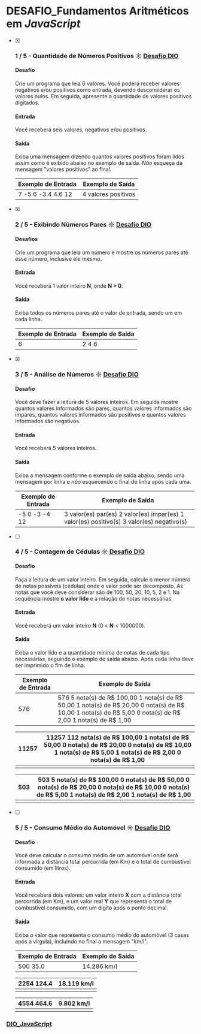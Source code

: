 # DESAFIO_Fundamentos Aritméticos em *JavaScript*

- [x] ### 1 / 5 - Quantidade de Números Positivos ☼ [Desafio DIO](https://web.digitalinnovation.one/coding/fundamentos-aritmeticos-em-javascript/algorithm/quantidade-de-numeros-positivos)

  #### Desafio

  Crie um programa que leia 6 valores. Você poderá receber valores negativos e/ou positivos como entrada, devendo desconsiderar os valores nulos. Em seguida, apresente a quantidade de valores positivos digitados.

  #### Entrada

  Você receberá seis valores, negativos e/ou positivos.

  #### Saída

  Exiba uma mensagem dizendo quantos valores positivos foram lidos assim como é exibido abaixo no exemplo de saída. *Não* esqueça da mensagem "valores positivos" ao final.

   

  | Exemplo de Entrada | Exemplo de Saída    |
  | ------------------ | ------------------- |
  | 7 -5 6 -3.4 4.6 12 | 4 valores positivos |

- [x] ### 2 / 5 - Exibindo Números Pares ☼ [Desafio DIO](https://web.digitalinnovation.one/coding/fundamentos-aritmeticos-em-javascript/algorithm/exibindo-numeros-pares)

  #### Desafios

  Crie um programa que leia um número e mostre os números pares até esse número, inclusive ele mesmo.

  #### Entrada

  Você receberá 1 valor inteiro **N**, onde **N > 0**.

  #### Saída

  Exiba todos os números pares até o valor de entrada, sendo um em cada linha. 

   

  | Exemplo de Entrada | Exemplo de Saída |
  | ------------------ | ---------------- |
  | 6                  | 2 4 6            |

- [x] ### 3 / 5 - Análise de Números ☼ [Desafio DIO](https://web.digitalinnovation.one/coding/fundamentos-aritmeticos-em-javascript/algorithm/analise-de-numeros)

  #### Desafio

  Você deve fazer a leitura de 5 valores inteiros. Em seguida mostre quantos valores informados são pares, quantos valores informados são ímpares, quantos valores informados são positivos e quantos valores informados são negativos.

  #### Entrada

  Você receberá 5 valores inteiros.

  #### Saída

  Exiba a mensagem conforme o exemplo de saída abaixo, sendo uma mensagem por linha e *não* esquecendo o final de linha após cada uma.

   

  | Exemplo de Entrada | Exemplo de Saída                                             |
  | ------------------ | ------------------------------------------------------------ |
  | -5 0 -3 -4 12      | 3 valor(es) par(es) 2 valor(es) impar(es) 1 valor(es) positivo(s) 3 valor(es) negativo(s) |

- [ ] ### 4 / 5 - Contagem de Cédulas ☼ [Desafio DIO](https://web.digitalinnovation.one/coding/fundamentos-aritmeticos-em-javascript/algorithm/contagem-de-cedulas)

  #### Desafio

  Faça a leitura de um valor inteiro. Em seguida, calcule o menor número de notas possíveis (cédulas) onde o valor pode ser decomposto. As notas que você deve considerar são de 100, 50, 20, 10, 5, 2 e 1. Na sequência mostre **o valor lido** e a relação de notas necessárias.

  #### Entrada

  Você receberá um valor inteiro **N** (0 < **N** < 1000000).

  #### Saída

  Exiba o valor lido e a quantidade mínima de notas de cada tipo necessárias, seguindo o exemplo de saída abaixo. Após cada linha deve ser imprimido o fim de linha.

   

  | Exemplo de Entrada | Exemplo de Saída                                             |
  | ------------------ | ------------------------------------------------------------ |
  | 576                | 576 5 nota(s) de R$ 100,00 1 nota(s) de R$ 50,00 1 nota(s) de R$ 20,00 0 nota(s) de R$ 10,00 1 nota(s) de R$ 5,00 0 nota(s) de R$ 2,00 1 nota(s) de R$ 1,00 |

  | 11257 | 11257 112 nota(s) de R$ 100,00 1 nota(s) de R$ 50,00 0 nota(s) de R$ 20,00 0 nota(s) de R$ 10,00 1 nota(s) de R$ 5,00 1 nota(s) de R$ 2,00 0 nota(s) de R$ 1,00 |
  | ----- | ------------------------------------------------------------ |
  |       |                                                              |

  | 503  | 503 5 nota(s) de R$ 100,00 0 nota(s) de R$ 50,00 0 nota(s) de R$ 20,00 0 nota(s) de R$ 10,00 0 nota(s) de R$ 5,00 1 nota(s) de R$ 2,00 1 nota(s) de R$ 1,00 |
  | ---- | ------------------------------------------------------------ |
  |      |                                                              |

- [ ] ### 5 / 5 - Consumo Médio do Automóvel ☼ [Desafio DIO](https://web.digitalinnovation.one/coding/fundamentos-aritmeticos-em-javascript/algorithm/consumo-medio-do-automovel)

  #### Desafio

  Você deve calcular o consumo médio de um automóvel onde será informada a distância total percorrida (em Km) e o total de combustível consumido (em litros).

  #### Entrada

  Você receberá dois valores: um valor inteiro **X** com a distância total percorrida (em Km), e um valor real **Y** que representa o total de combustível consumido, com um dígito após o ponto decimal.

  #### Saída

  Exiba o valor que representa o consumo médio do automóvel (3 casas após a vírgula), incluindo no final a mensagem "km/l".

   

  | Exemplo de Entrada | Exemplo de Saída |
  | ------------------ | ---------------- |
  | 500 35.0           | 14.286 km/l      |

  | 2254 124.4 | 18.119 km/l |
  | ---------- | ----------- |
  |            |             |

  | 4554 464.6 | 9.802 km/l |
  | ---------- | ---------- |
  |            |            |

### [DIO_JavaScript](https://github.com/kakanew/DIO_JavaScript)

